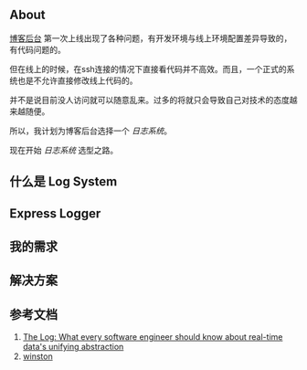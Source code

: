 
## About

[博客后台](https://blog.xechoz.xyz) 第一次上线出现了各种问题，有开发环境与线上环境配置差异导致的，有代码问题的。

但在线上的时候，在ssh连接的情况下直接看代码并不高效。而且，一个正式的系统也是不允许直接修改线上代码的。

并不是说目前没人访问就可以随意乱来。过多的将就只会导致自己对技术的态度越来越随便。

所以，我计划为博客后台选择一个 *日志系统*。

现在开始 *日志系统* 选型之路。

## 什么是 Log System

## Express Logger

## 我的需求

## 解决方案

## 参考文档

1. [The Log: What every software engineer should know about real-time data's unifying abstraction](https://engineering.linkedin.com/distributed-systems/log-what-every-software-engineer-should-know-about-real-time-datas-unifying)
2. [winston](https://github.com/winstonjs/winston)